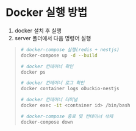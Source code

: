 # Docker 실행 방법

1. docker 설치 후 실행
2. server 폴더에서 다음 명령어 실행

> ```bash
> # docker-compose 실행(redis + nestjs)
> docker-compose up -d --build
>
> # docker 컨테이너 확인
> docker ps
>
> # docker 컨테이너 로그 확인
> docker container logs oDuckio-nestjs
>
> # docker 컨테이너 터미널
> docker exec -it <container id> /bin/bash
>
> # docker-compose 종료 및 컨테이너 삭제
> docker-compose down
> ```
